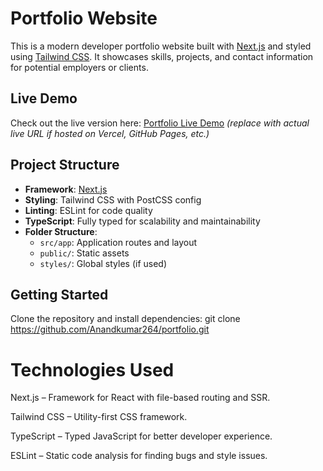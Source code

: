 # Portfolio Website

This is a modern developer portfolio website built with [Next.js](https://nextjs.org) and styled using [Tailwind CSS](https://tailwindcss.com). It showcases skills, projects, and contact information for potential employers or clients.

##  Live Demo

Check out the live version here: [Portfolio Live Demo](https://portfolio-anand-kumars-projects-004ca1e5.vercel.app/) *(replace with actual live URL if hosted on Vercel, GitHub Pages, etc.)*

##  Project Structure

- **Framework**: [Next.js](https://nextjs.org)
- **Styling**: Tailwind CSS with PostCSS config
- **Linting**: ESLint for code quality
- **TypeScript**: Fully typed for scalability and maintainability
- **Folder Structure**:
  - `src/app`: Application routes and layout
  - `public/`: Static assets
  - `styles/`: Global styles (if used)

##  Getting Started

Clone the repository and install dependencies:
git clone https://github.com/Anandkumar264/portfolio.git

Technologies Used
=======================================
Next.js – Framework for React with file-based routing and SSR.

Tailwind CSS – Utility-first CSS framework.

TypeScript – Typed JavaScript for better developer experience.

ESLint – Static code analysis for finding bugs and style issues.
